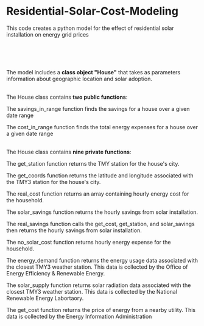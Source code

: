 # Residential-Solar-Cost-Modeling
This code creates a python model for the effect of residential solar installation on energy grid prices <br /><br /><br /><br /><br />


The model includes a **class object "House"** that takes as parameters information about geographic location and solar adoption.<br /><br />


The House class contains **two public functions**:

The savings_in_range function finds the savings for a house over a given date range

The cost_in_range function finds the total energy expenses for a house over a given date range<br /><br />


The House class contains **nine private functions**:

The get_station function returns the TMY station for the house's city.

The get_coords function returns the latitude and longitude associated with the TMY3 station for the house's city.

The real_cost function returns an array containing hourly energy cost for the household.

The solar_savings function returns the hourly savings from solar installation.

The real_savings function calls the get_cost, get_station, and solar_savings then returns the hourly savings from solar installation. 

The no_solar_cost function returns hourly energy expense for the household.

The energy_demand function returns the energy usage data associated with the closest TMY3 weather station. This data is collected by the Office of Energy Efficiency & Renewable Energy. 

The solar_supply function returns solar radiation data associated with the closest TMY3 weather station. This data is collected by 
the National Renewable Energy Labortaory.

The get_cost function returns the price of energy from a nearby utility. This data is collected by the Energy Information Administration







